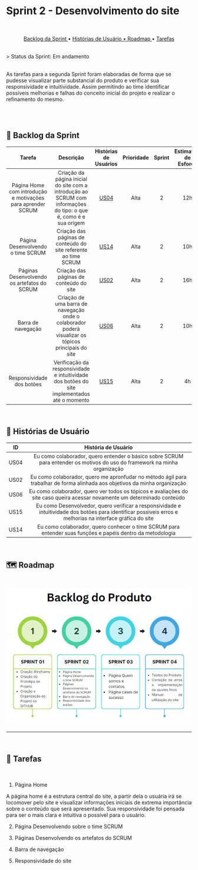 # Sprint 2 - Desenvolvimento do site 
<br>

<p align="center">
  <a href ="#backlog"> Backlog da Sprint </a>  •
  <a href ="historias"> Histórias de Usuário •
  <a href ="#roadmap"> Roadmap </a> •
  <a href ="#tarefas"> Tarefas </a>
</p><br>
> Status da Sprint: Em andamento

<br>
<br>

As tarefas para a segunda Sprint foram elaboradas de forma que se pudesse visualizar parte substancial do produto e verificar sua responsividade e intuitividade. Assim permitindo ao time identificar possíveis melhorias e falhas do conceito inicial do projeto e realizar o refinamento do mesmo.

<br>
<br>

## 🔮 Backlog da Sprint <a id="backlog"></a>

|                            Tarefa                            |                          Descrição                           |               Histórias de Usuários                | Prioridade | Sprint | Estimativa de Esforço |       Status       |
| :----------------------------------------------------------: | :----------------------------------------------------------: | :------------------------------------------------: | :--------: | :----: | :-------------------: | :----------------: |
| Página Home com introdução e motivações para aprender SCRUM |  Criação da página inicial do site com a introdução ao SCRUM com informações do tipo: o que é, como é e sua origem | <a href='#us04'>US04</a> | Alta | 2 | 12h | 🚧 |
| Página Desenvolvendo o time SCRUM |  Criação das páginas de conteúdo do site referente ao time SCRUM | <a href='#us14'>US14</a> | Alta | 2 | 10h | 🚧 |
| Páginas Desenvolvendo os artefatos do SCRUM |  Criação das páginas de conteúdo do site | <a href='#us05'>US02</a> | Alta | 2 | 16h | 🚧 |
| Barra de navegação |  Criação de uma barra de navegação onde o colaborador poderá visualizar os tópicos principais do site | <a href='#us06'>US06</a> | Alta | 2 | 10h | 🚧 |
| Responsividade dos botões | Verificação da responsividade e intuitividade dos botões do site implementados até o momento | <a href='#us15'>US15</a> | Alta | 2 | 4h | 🚧 |



<br>

## 📖 Histórias de Usuário<a id="historia"></a>


|          ID           |                     História de Usuário                      |
| :-------------------: | :----------------------------------------------------------: |
| US04<a id='us04'></a> | Eu como colaborador, quero entender o básico sobre SCRUM para entender os motivos do uso do framework na minha organização |
| US02<a id='us05'></a> | Eu como colaborador, quero me apronfudar no método ágil para trabalhar de forma alinhada aos objetivos da minha organização |
| US06<a id='us06'></a> | Eu como colaborador, quero ver todos os tópicos e avaliações do site caso queira acessar novamente um determinado conteúdo |
| US15<a id='us16'></a> | Eu como Desenvolvedor, quero verificar a responsividade e intuitividade dos botões para identificar possiveis erros e melhorias na interface gráfica do site |
| US14<a id='us14'></a> | Eu como colaborador, quero conhecer o time SCRUM para entender suas funções e papéis dentro da metodologia |

<br>

## 🗺️ Roadmap<a id="roadmap"></a>

<h1 align="center"> <img src = "./Doc/Imagens/ROADMAP1.png" /></h1> <hr>

<br>

## 📝 Tarefas<a id="tarefas"></a><br>
<br>

1. Página Home

A página home é a estrutura central do site, a partir dela o usuária irá se locomover pelo site e visualizar informações iniciais de extrema importância sobre o conteúdo que será apresentado. Sua responsividade foi pensada para ser o mais clara e intuitiva o possível para o usuário.

2. Página Desenvolvendo sobre o time SCRUM

3. Páginas Desenvolvendo os artefatos do SCRUM

4. Barra de navegação

5. Responsividade do site

